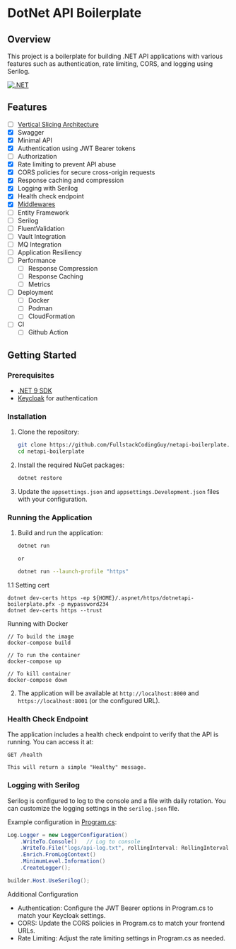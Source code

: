 # DotNet API Boilerplate

## Overview

This project is a boilerplate for building .NET API applications with various features such as authentication, rate limiting, CORS, and logging using Serilog.

[![.NET](https://github.com/FullstackCodingGuy/DotNet-API-Boilerplate/actions/workflows/dotnet-build.yml/badge.svg)](https://github.com/FullstackCodingGuy/DotNet-API-Boilerplate/actions/workflows/dotnet-build.yml)

## Features

- [ ] [Vertical Slicing Architecture](https://github.com/FullstackCodingGuy/Developer-Fundamentals/wiki/Architecture-%E2%80%90-Vertical-Slicing-Architecture)
- [x] Swagger
- [x] Minimal API
- [x] Authentication using JWT Bearer tokens
- [ ] Authorization
- [x] Rate limiting to prevent API abuse
- [x] CORS policies for secure cross-origin requests
- [x] Response caching and compression
- [x] Logging with Serilog
- [x] Health check endpoint
- [x] [Middlewares](https://github.com/FullstackCodingGuy/dotnetapi-boilerplate/tree/main/src/Middlewares)
- [ ] Entity Framework
- [ ] Serilog
- [ ] FluentValidation
- [ ] Vault Integration
- [ ] MQ Integration
- [ ] Application Resiliency
- [ ] Performance
  - [ ] Response Compression
  - [ ] Response Caching 
  - [ ] Metrics
- [ ] Deployment
  - [ ] Docker
  - [ ] Podman
  - [ ] CloudFormation
- [ ] CI
  - [ ] Github Action

## Getting Started

### Prerequisites

- [.NET 9 SDK](https://dotnet.microsoft.com/download/dotnet/9.0)
- [Keycloak](https://www.keycloak.org/) for authentication

### Installation

1. Clone the repository:
    ```sh
    git clone https://github.com/FullstackCodingGuy/netapi-boilerplate.git
    cd netapi-boilerplate
    ```

2. Install the required NuGet packages:
    ```sh
    dotnet restore
    ```

3. Update the `appsettings.json` and `appsettings.Development.json` files with your configuration.

### Running the Application

1. Build and run the application:
    ```sh
    dotnet run

    or

    dotnet run --launch-profile "https"

    ```

1.1 Setting cert

```
dotnet dev-certs https -ep ${HOME}/.aspnet/https/dotnetapi-boilerplate.pfx -p mypassword234
dotnet dev-certs https --trust

```

Running with Docker

```
// To build the image
docker-compose build

// To run the container
docker-compose up

// To kill container
docker-compose down

```

2. The application will be available at `http://localhost:8000` and `https://localhost:8001` (or the configured URL).

### Health Check Endpoint

The application includes a health check endpoint to verify that the API is running. You can access it at:


```
GET /health

This will return a simple "Healthy" message.
```

### Logging with Serilog

Serilog is configured to log to the console and a file with daily rotation. You can customize the logging settings in the `serilog.json` file.

Example configuration in [Program.cs](http://_vscodecontentref_/1):

```csharp
Log.Logger = new LoggerConfiguration()
    .WriteTo.Console()   // Log to console
    .WriteTo.File("logs/api-log.txt", rollingInterval: RollingInterval.Day) // Log to a file (daily rotation)
    .Enrich.FromLogContext()
    .MinimumLevel.Information()
    .CreateLogger();

builder.Host.UseSerilog();
```


Additional Configuration
- Authentication: Configure the JWT Bearer options in Program.cs to match your Keycloak settings.
- CORS: Update the CORS policies in Program.cs to match your frontend URLs.
- Rate Limiting: Adjust the rate limiting settings in Program.cs as needed.
